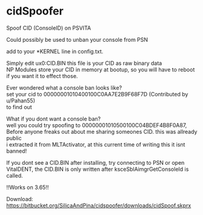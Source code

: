 # cidSpoofer
Spoof CID (ConsoleID) on PSVITA

Could possibly be used to unban your console from PSN            


add to your \*KERNEL line in config.txt.                  

Simply edit ux0:CID.BIN this file is your CID as raw binary data               
NP Modules store your CID in memory at bootup, so you will have to reboot if you want it to effect those.      

Ever wondered what a console ban looks like?               
set your cid to 00000001010400100C0AA7E2B9F68F7D (Contributed by u/Pahan55)           
to find out              

What if you dont want a console ban?        
well you could try spoofing to 00000001010500100C04BDEF4B8F0A87,                        
Before anyone freaks out about me sharing someones CID. this was allready public            
i extracted it from MLTActivator, at this current time of writing this it isnt banned!          


If you dont see a CID.BIN after installing, try connecting to PSN or open VitaIDENT,
the CID.BIN is only written after ksceSblAimgrGetConsoleId is called.

!!Works on 3.65!!

Download: https://bitbucket.org/SilicaAndPina/cidspoofer/downloads/cidSpoof.skprx   